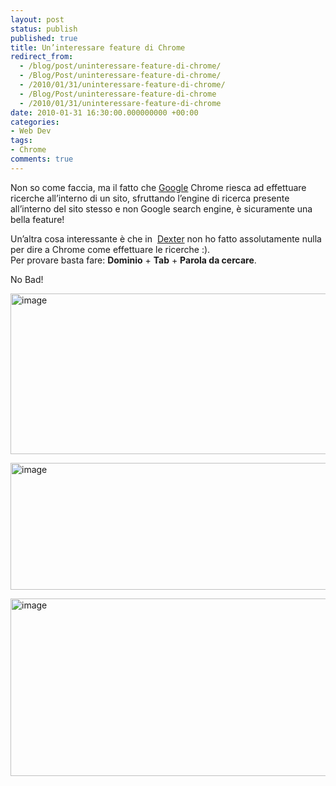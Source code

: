 ```yaml
---
layout: post
status: publish
published: true
title: Un’interessare feature di Chrome
redirect_from: 
  - /blog/post/uninteressare-feature-di-chrome/
  - /Blog/Post/uninteressare-feature-di-chrome/
  - /2010/01/31/uninteressare-feature-di-chrome/
  - /Blog/Post/uninteressare-feature-di-chrome
  - /2010/01/31/uninteressare-feature-di-chrome
date: 2010-01-31 16:30:00.000000000 +00:00
categories:
- Web Dev
tags:
- Chrome
comments: true
---
```

<p>
	Non so come faccia, ma il fatto che <a href="http://www.google.com" rel="nofollow" target="_blank" title="Google">Google</a> Chrome riesca ad effettuare ricerche all&rsquo;interno di un sito, sfruttando l&rsquo;engine di ricerca presente all&rsquo;interno del sito stesso e non Google search engine, &egrave; sicuramente una bella feature!</p>
<p>
	Un&rsquo;altra cosa interessante &egrave; che in&nbsp; <a href="http://imperugo.tostring.it/Categories/Archive/Dexter" target="_blank" title="Dexter Blog Engine">Dexter</a> non ho fatto assolutamente nulla per dire a Chrome come effettuare le ricerche :). <br />
	Per provare basta fare: <strong>Dominio</strong> + <strong>Tab</strong> + <strong>Parola da cercare</strong>.</p>
<p>
	No Bad!</p>
<p>
	<a href="http://imperugo.tostring.it/Content/Uploaded/image//imperugo/6875511d-eeea-4423-bf8f-c97b0df302a1.png" rel="shadowbox[ChromeSearch]"><img alt="image" border="0" height="257" src="http://imperugo.tostring.it/Content/Uploaded/image//imperugo/9aa4d7ed-6bd5-472d-a5ac-049d5a7b6d4e.png" style="border-right-width: 0px; display: inline; border-top-width: 0px; border-bottom-width: 0px; border-left-width: 0px" title="image" width="555" /></a></p>
<p>
	<a href="http://imperugo.tostring.it/Content/Uploaded/image//imperugo/693dd4fa-656d-47b7-841d-39f207939013.png" rel="shadowbox[ChromeSearch]"><img alt="image" border="0" height="203" src="http://imperugo.tostring.it/Content/Uploaded/image//imperugo/8f566c4e-fa45-449b-a7fa-647db0936f48.png" style="border-right-width: 0px; display: inline; border-top-width: 0px; border-bottom-width: 0px; border-left-width: 0px" title="image" width="555" /></a></p>
<p>
	<a href="http://imperugo.tostring.it/Content/Uploaded/image//imperugo/00b2cbd6-fb30-43f1-a15b-e6036ca6b04d.png" rel="shadowbox[ChromeSearch]"><img alt="image" border="0" height="284" src="http://imperugo.tostring.it/Content/Uploaded/image//imperugo/62c1b3c8-85ba-410f-bb98-185c085b26c9.png" style="border-right-width: 0px; display: inline; border-top-width: 0px; border-bottom-width: 0px; border-left-width: 0px" title="image" width="555" /></a></p>
